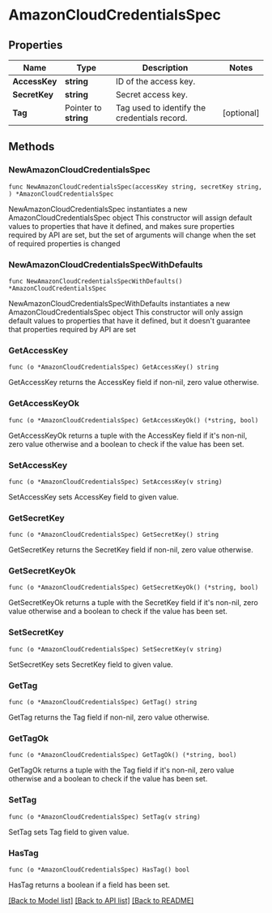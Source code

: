 # AmazonCloudCredentialsSpec

## Properties

Name | Type | Description | Notes
------------ | ------------- | ------------- | -------------
**AccessKey** | **string** | ID of the access key. | 
**SecretKey** | **string** | Secret access key. | 
**Tag** | Pointer to **string** | Tag used to identify the credentials record. | [optional] 

## Methods

### NewAmazonCloudCredentialsSpec

`func NewAmazonCloudCredentialsSpec(accessKey string, secretKey string, ) *AmazonCloudCredentialsSpec`

NewAmazonCloudCredentialsSpec instantiates a new AmazonCloudCredentialsSpec object
This constructor will assign default values to properties that have it defined,
and makes sure properties required by API are set, but the set of arguments
will change when the set of required properties is changed

### NewAmazonCloudCredentialsSpecWithDefaults

`func NewAmazonCloudCredentialsSpecWithDefaults() *AmazonCloudCredentialsSpec`

NewAmazonCloudCredentialsSpecWithDefaults instantiates a new AmazonCloudCredentialsSpec object
This constructor will only assign default values to properties that have it defined,
but it doesn't guarantee that properties required by API are set

### GetAccessKey

`func (o *AmazonCloudCredentialsSpec) GetAccessKey() string`

GetAccessKey returns the AccessKey field if non-nil, zero value otherwise.

### GetAccessKeyOk

`func (o *AmazonCloudCredentialsSpec) GetAccessKeyOk() (*string, bool)`

GetAccessKeyOk returns a tuple with the AccessKey field if it's non-nil, zero value otherwise
and a boolean to check if the value has been set.

### SetAccessKey

`func (o *AmazonCloudCredentialsSpec) SetAccessKey(v string)`

SetAccessKey sets AccessKey field to given value.


### GetSecretKey

`func (o *AmazonCloudCredentialsSpec) GetSecretKey() string`

GetSecretKey returns the SecretKey field if non-nil, zero value otherwise.

### GetSecretKeyOk

`func (o *AmazonCloudCredentialsSpec) GetSecretKeyOk() (*string, bool)`

GetSecretKeyOk returns a tuple with the SecretKey field if it's non-nil, zero value otherwise
and a boolean to check if the value has been set.

### SetSecretKey

`func (o *AmazonCloudCredentialsSpec) SetSecretKey(v string)`

SetSecretKey sets SecretKey field to given value.


### GetTag

`func (o *AmazonCloudCredentialsSpec) GetTag() string`

GetTag returns the Tag field if non-nil, zero value otherwise.

### GetTagOk

`func (o *AmazonCloudCredentialsSpec) GetTagOk() (*string, bool)`

GetTagOk returns a tuple with the Tag field if it's non-nil, zero value otherwise
and a boolean to check if the value has been set.

### SetTag

`func (o *AmazonCloudCredentialsSpec) SetTag(v string)`

SetTag sets Tag field to given value.

### HasTag

`func (o *AmazonCloudCredentialsSpec) HasTag() bool`

HasTag returns a boolean if a field has been set.


[[Back to Model list]](../README.md#documentation-for-models) [[Back to API list]](../README.md#documentation-for-api-endpoints) [[Back to README]](../README.md)


